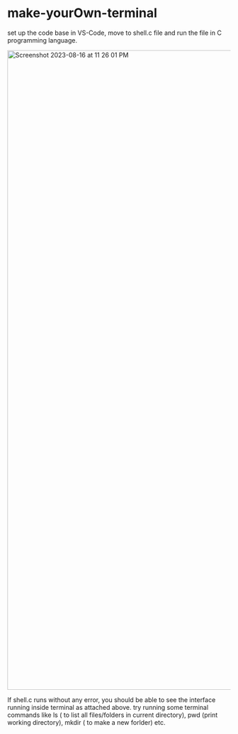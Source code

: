 # make-yourOwn-terminal
set up the code base in VS-Code, 
move to shell.c file and run the file in C programming language.

<img width="1440" alt="Screenshot 2023-08-16 at 11 26 01 PM" src="https://github.com/ravikr-opnsrc/make-yourOwn-terminal/assets/135989427/7e6ab5fc-232f-4395-b0a2-bb31c9d909e2">

If shell.c runs without any error, you should be able to see the interface running inside terminal as attached above. 
try running some terminal commands like ls ( to list all files/folders in current directory), pwd (print working directory), mkdir ( to make a new forlder) etc. 
